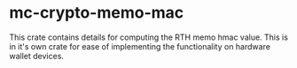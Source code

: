 mc-crypto-memo-mac
==================

This crate contains details for computing the RTH memo hmac value. This is in it's
own crate for ease of implementing the functionality on hardware wallet devices.


